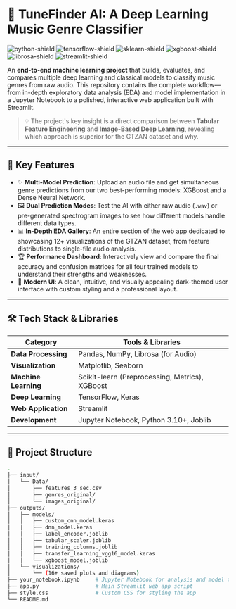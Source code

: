 # 🎵 TuneFinder AI: A Deep Learning Music Genre Classifier

![python-shield](https://img.shields.io/badge/Python-3.10%2B-blue.svg)
![tensorflow-shield](https://img.shields.io/badge/TensorFlow-2.10%2B-orange)
![sklearn-shield](https://img.shields.io/badge/scikit--learn-1.2%2B-blue)
![xgboost-shield](https://img.shields.io/badge/XGBoost-1.7%2B-blue)
![librosa-shield](https://img.shields.io/badge/Librosa-0.9%2B-ff69b4)
![streamlit-shield](https://img.shields.io/badge/Streamlit-1.25%2B-red)

An **end-to-end machine learning project** that builds, evaluates, and compares multiple deep learning and classical models to classify music genres from raw audio. This repository contains the complete workflow—from in-depth exploratory data analysis (EDA) and model implementation in a Jupyter Notebook to a polished, interactive web application built with Streamlit.

> 💡 The project's key insight is a direct comparison between **Tabular Feature Engineering** and **Image-Based Deep Learning**, revealing which approach is superior for the GTZAN dataset and why.

---

## 🌟 Key Features

- ✨ **Multi-Model Prediction**: Upload an audio file and get simultaneous genre predictions from our two best-performing models: XGBoost and a Dense Neural Network.
- 🖼️ **Dual Prediction Modes**: Test the AI with either raw audio (`.wav`) or pre-generated spectrogram images to see how different models handle different data types.
- 📊 **In-Depth EDA Gallery**: An entire section of the web app dedicated to showcasing 12+ visualizations of the GTZAN dataset, from feature distributions to single-file audio analysis.
- 🏆 **Performance Dashboard**: Interactively view and compare the final accuracy and confusion matrices for all four trained models to understand their strengths and weaknesses.
- 🎨 **Modern UI**: A clean, intuitive, and visually appealing dark-themed user interface with custom styling and a professional layout.

---

## 🛠️ Tech Stack & Libraries

| Category                | Tools & Libraries                                        |
|-------------------------|----------------------------------------------------------|
| **Data Processing**     | Pandas, NumPy, Librosa (for Audio)                       |
| **Visualization**       | Matplotlib, Seaborn                                      |
| **Machine Learning**    | Scikit-learn (Preprocessing, Metrics), XGBoost           |
| **Deep Learning**       | TensorFlow, Keras                                        |
| **Web Application**     | Streamlit                                                |
| **Development**         | Jupyter Notebook, Python 3.10+, Joblib                   |

---

## 📁 Project Structure

```bash
.
├── input/
│   └── Data/
│       ├── features_3_sec.csv
│       ├── genres_original/
│       └── images_original/
├── outputs/
│   ├── models/
│   │   ├── custom_cnn_model.keras
│   │   ├── dnn_model.keras
│   │   ├── label_encoder.joblib
│   │   ├── tabular_scaler.joblib
│   │   ├── training_columns.joblib
│   │   ├── transfer_learning_vgg16_model.keras
│   │   └── xgboost_model.joblib
│   └── visualizations/
│       └── (16+ saved plots and diagrams)
├── your_notebook.ipynb     # Jupyter Notebook for analysis and model training
├── app.py                  # Main Streamlit web app script
├── style.css               # Custom CSS for styling the app
└── README.md
